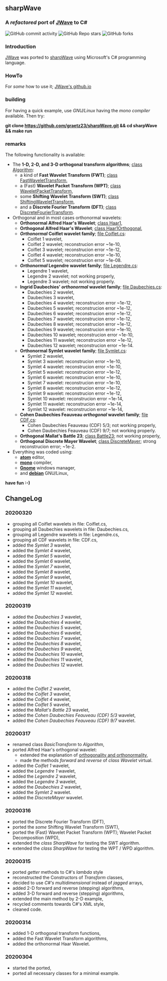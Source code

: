 ## sharpWave
### A _refactored_ port of [JWave](https://github.com/graetz23/JWave) to C#

![GitHub commit activity](https://img.shields.io/github/commit-activity/y/graetz23/sharpWave)
![GitHub Repo stars](https://img.shields.io/github/stars/graetz23/sharpWave?style=social)
![GitHub forks](https://img.shields.io/github/forks/graetz23/sharpWave?style=social)

### Introduction
[JWave](https://github.com/graetz23/JWave) was ported to [sharpWave](https://github.com/graetz23/sharpWave) using Microsoft's C# programming language.

### HowTo
For _some_ how to use it; [JWave's github.io](http://graetz23.github.io/JWave/)

### building
For having a quick example, use _GNU/Linux_ having the _mono compiler_
available. Then try:

**git clone https://github.com/graetz23/sharpWave.git && cd sharpWave && make run**

### remarks
The following functionality is available:
- The **1-D, 2-D, and 3-D orthogonal transform algorithms**; [class Algorithm](https://github.com/graetz23/sharpWave/blob/master/Algorithm.cs):
  - a kind of **Fast Wavelet Transform (FWT)**; [class FastWaveletTransform](https://github.com/graetz23/sharpWave/blob/master/FastWaveletTransform.cs),  
  - a (Fast) **Wavelet Packet Transform (WPT)**; [class WaveletPacketTransform](https://github.com/graetz23/sharpWave/blob/master/WaveletPacketTransform.cs),
  - some **Shifting Wavelet Transform (SWT)**; [class ShiftingWaveletTransform](https://github.com/graetz23/sharpWave/blob/master/ShiftingWaveletTransform.cs),
  - and a **Discrete Fourier Transform (DFT)**; [class DiscreteFourierTransform](https://github.com/graetz23/sharpWave/blob/master/DiscreteFourierTransform.cs).
- Orthogonal and in most cases orthonormal wavelets:
  - **Orthonormal Alfred Haar's Wavelet**; [class Haar1](https://github.com/graetz23/sharpWave/blob/master/Haar1.cs),
  - **Orthogonal Alfred Haar's Wavelet**; [class Haar1Orthogonal](https://github.com/graetz23/sharpWave/blob/master/Haar1Orthogonal.cs),
  - **_Orthonormal_ Coiflet wavelet family**; [file Coiflet.cs](https://github.com/graetz23/sharpWave/blob/master/Coiflet.cs):
    - Coiflet 1 wavelet,
    - Coiflet 2 wavelet; reconstrucion error ~1e-10,
    - Coiflet 3 wavelet; reconstrucion error ~1e-12,
    - Coiflet 4 wavelet; reconstrucion error ~1e-10,
    - Coiflet 5 wavelet; reconstrucion error ~1e-08.
  - **_Orthonormal_ Legendre wavelet family**; [file Legendre.cs](https://github.com/graetz23/sharpWave/blob/master/Legendre.cs):
    - Legendre 1 wavelet,
    - Legendre 2 wavelet; not working properly,
    - Legendre 3 wavelet; not working properly.
  - **Ingrid Daubechies' _orthonormal_ wavelet family**; [file Daubechies.cs](https://github.com/graetz23/sharpWave/blob/master/Daubechies.cs):
    - Daubechies 2 wavelet,
    - Daubechies 3 wavelet,
    - Daubechies 4 wavelet; reconstrucion error ~1e-12,
    - Daubechies 5 wavelet; reconstrucion error ~1e-12,
    - Daubechies 6 wavelet; reconstrucion error ~1e-12,
    - Daubechies 7 wavelet; reconstrucion error ~1e-12,  
    - Daubechies 8 wavelet; reconstrucion error ~1e-12,
    - Daubechies 9 wavelet; reconstrucion error ~1e-10,
    - Daubechies 10 wavelet; reconstrucion error ~1e-10,      
    - Daubechies 11 wavelet; reconstrucion error ~1e-12,
    - Daubechies 12 wavelet; reconstrucion error ~1e-14.
  - **Orthonormal Symlet wavelet family**; [file Symlet.cs](https://github.com/graetz23/sharpWave/blob/master/Symlet.cs):   
    - Symlet 2 wavelet,
    - Symlet 3 wavelet: reconstrucion error ~1e-10,
    - Symlet 4 wavelet: reconstrucion error ~1e-10,
    - Symlet 5 wavelet: reconstrucion error ~1e-12,
    - Symlet 6 wavelet: reconstrucion error ~1e-10,
    - Symlet 7 wavelet: reconstrucion error ~1e-10,
    - Symlet 8 wavelet: reconstrucion error ~1e-12,
    - Symlet 9 wavelet: reconstrucion error ~1e-12,
    - Symlet 10 wavelet: reconstrucion error ~1e-14,
    - Symlet 11 wavelet: reconstrucion error ~1e-14,
    - Symlet 12 wavelet: reconstrucion error ~1e-14,
  - **Cohen Daubechies Feauveau _orthogonal_ wavelet family**; [file CDF.cs](https://github.com/graetz23/sharpWave/blob/master/CDF.cs):
    - Cohen Daubechies Feauveau (CDF) 5/3; not working properly,
    - Cohen Daubechies Feauveau (CDF) 9/7; not working properly.
  - **Orthogonal Mallat's Battle 23**; [class Battle23](https://github.com/graetz23/sharpWave/blob/master/Battle23.cs); not working properly,
  - **Orthogonal Discrete Mayer Wavelet**; [class DiscreteMayer](https://github.com/graetz23/sharpWave/blob/master/DiscreteMayer.cs); strong reconstrucion error; ~1e-2.
- Everything was coded using:
  - [**atom**](https://atom.io/) editor,
  - [**mono**](https://www.mono-project.com/) compiler,
  - [**Gnome**](https://www.gnome.org/) windows manager,
  - and [**debian**](https://www.debian.org/) GNU/Linux,

**have fun :-)**

## ChangeLog

### 20200320
- grouping all Coiflet wavelets in file: Coiflet.cs,
- grouping all Daubechies wavelets in file: Daubechies.cs,
- grouping all Legendre wavelets in file: Legendre.cs,
- grouping all CDF wavelets in file: CDF.cs,
- added the _Symlet 3_ wavelet,
- added the _Symlet 4_ wavelet,
- added the _Symlet 5_ wavelet,
- added the _Symlet 6_ wavelet,
- added the _Symlet 7_ wavelet,
- added the _Symlet 8_ wavelet,
- added the _Symlet 9_ wavelet,
- added the _Symlet 10_ wavelet,
- added the _Symlet 11_ wavelet,
- added the _Symlet 12_ wavelet.

### 20200319
- added the _Daubechies 3_ wavelet,
- added the _Daubechies 4_ wavelet,
- added the _Daubechies 5_ wavelet,
- added the _Daubechies 6_ wavelet,
- added the _Daubechies 7_ wavelet,
- added the _Daubechies 8_ wavelet,
- added the _Daubechies 9_ wavelet,
- added the _Daubechies 10_ wavelet,
- added the _Daubechies 11_ wavelet,
- added the _Daubechies 12_ wavelet.

### 20200318
- added the _Coiflet 2_ wavelet,
- added the _Coiflet 3_ wavelet,
- added the _Coiflet 4_ wavelet,
- added the _Coiflet 5_ wavelet,
- added the _Mallat's Battle 23_ wavelet,
- added the _Cohen Daubechies Feauveau (CDF) 5/3_ wavelet,
- added the _Cohen Daubechies Feauveau (CDF) 9/7_ wavelet.

### 20200317
- renamed class _BasicTransform_ to _Algorithm_,
- ported Alfred Haar's orthogonal wavelet:
  - extended the explanation of [orthogonality and orthonormality](https://github.com/graetz23/sharpWave/blob/master/Haar1Orthogonal.cs),
  - made the methods _forward_ and _reverse_ of _class Wavelet_ virtual.
- added the _Coiflet 1_ wavelet,
- added the _Legendre 1_ wavelet,
- added the _Legendre 2_ wavelet,
- added the _Legendre 3_ wavelet,
- added the _Daubechies 2_ wavelet,
- added the _Symlet 2_ wavelet.
- added the _DiscreteMayer_ wavelet.

### 20200316
- ported the Discrete Fourier Transform (DFT),
- ported the _some_ Shifting Wavelet Transform (SWT),
- ported the (Fast) Wavelet Packet Transform (WPT); Wavelet Packet Decomposition (WPD),
- extended the _class SharpWave_ for testing the SWT algorithm.
- extended the _class SharpWave_ for testing the WPT / WPD algorithm.

### 20200315
- ported _getter_ methods to C#'s _lambda_ style
- reconstructed the Constructors of _Transform_ classes,
- decided to use _C#'s multidimensional_ instead of _jagged_ arrays,
- added 2-D forward and reverse (stepping) algorithms,
- added 3-D forward and reverse (stepping) algorithms,
- extended the main method by 2-D example,
- recycled comments towards C#'s XML style,
- cleaned code.

### 20200314
- added 1-D orthogonal transform functions,
- added the Fast Wavelet Transform algorithms,
- added the orthonormal Haar Wavelet.

### 20200304
- started the ported,
- ported all necessary classes for a minimal example.

